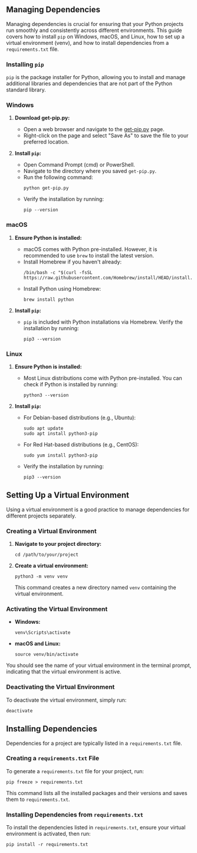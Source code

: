## Managing Dependencies

Managing dependencies is crucial for ensuring that your Python projects run smoothly and consistently across different environments. This guide covers how to install `pip` on Windows, macOS, and Linux, how to set up a virtual environment (venv), and how to install dependencies from a `requirements.txt` file.

### Installing `pip`

`pip` is the package installer for Python, allowing you to install and manage additional libraries and dependencies that are not part of the Python standard library.

### Windows

1. **Download get-pip.py:**

   - Open a web browser and navigate to the [get-pip.py](https://bootstrap.pypa.io/get-pip.py) page.
   - Right-click on the page and select "Save As" to save the file to your preferred location.

2. **Install `pip`:**
   - Open Command Prompt (cmd) or PowerShell.
   - Navigate to the directory where you saved `get-pip.py`.
   - Run the following command:
     ```shell
     python get-pip.py
     ```
   - Verify the installation by running:
     ```shell
     pip --version
     ```

### macOS

1. **Ensure Python is installed:**

   - macOS comes with Python pre-installed. However, it is recommended to use `brew` to install the latest version.
   - Install Homebrew if you haven't already:
     ```shell
     /bin/bash -c "$(curl -fsSL https://raw.githubusercontent.com/Homebrew/install/HEAD/install.sh)"
     ```
   - Install Python using Homebrew:
     ```shell
     brew install python
     ```

2. **Install `pip`:**
   - `pip` is included with Python installations via Homebrew. Verify the installation by running:
     ```shell
     pip3 --version
     ```

### Linux

1. **Ensure Python is installed:**

   - Most Linux distributions come with Python pre-installed. You can check if Python is installed by running:
     ```shell
     python3 --version
     ```

2. **Install `pip`:**
   - For Debian-based distributions (e.g., Ubuntu):
     ```shell
     sudo apt update
     sudo apt install python3-pip
     ```
   - For Red Hat-based distributions (e.g., CentOS):
     ```shell
     sudo yum install python3-pip
     ```
   - Verify the installation by running:
     ```shell
     pip3 --version
     ```

## Setting Up a Virtual Environment

Using a virtual environment is a good practice to manage dependencies for different projects separately.

### Creating a Virtual Environment

1. **Navigate to your project directory:**

   ```shell
   cd /path/to/your/project
   ```

2. **Create a virtual environment:**
   ```shell
   python3 -m venv venv
   ```
   This command creates a new directory named `venv` containing the virtual environment.

### Activating the Virtual Environment

- **Windows:**

  ```shell
  venv\Scripts\activate
  ```

- **macOS and Linux:**
  ```shell
  source venv/bin/activate
  ```

You should see the name of your virtual environment in the terminal prompt, indicating that the virtual environment is active.

### Deactivating the Virtual Environment

To deactivate the virtual environment, simply run:

```shell
deactivate
```

## Installing Dependencies

Dependencies for a project are typically listed in a `requirements.txt` file.

### Creating a `requirements.txt` File

To generate a `requirements.txt` file for your project, run:

```shell
pip freeze > requirements.txt
```

This command lists all the installed packages and their versions and saves them to `requirements.txt`.

### Installing Dependencies from `requirements.txt`

To install the dependencies listed in `requirements.txt`, ensure your virtual environment is activated, then run:

```shell
pip install -r requirements.txt
```
